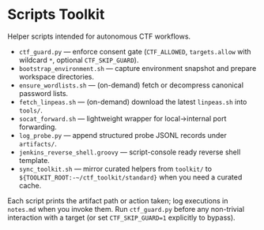 # Scripts Toolkit

Helper scripts intended for autonomous CTF workflows.

- `ctf_guard.py` — enforce consent gate (`CTF_ALLOWED`, `targets.allow` with wildcard `*`, optional `CTF_SKIP_GUARD`).
- `bootstrap_environment.sh` — capture environment snapshot and prepare workspace directories.
- `ensure_wordlists.sh` — (on-demand) fetch or decompress canonical password lists.
- `fetch_linpeas.sh` — (on-demand) download the latest `linpeas.sh` into `tools/`.
- `socat_forward.sh` — lightweight wrapper for local→internal port forwarding.
- `log_probe.py` — append structured probe JSONL records under `artifacts/`.
- `jenkins_reverse_shell.groovy` — script-console ready reverse shell template.
- `sync_toolkit.sh` — mirror curated helpers from `toolkit/` to
  `${TOOLKIT_ROOT:-~/ctf_toolkit/standard}` when you need a curated cache.

Each script prints the artifact path or action taken; log executions in `notes.md` when you invoke them. Run `ctf_guard.py` before any non-trivial interaction with a target (or set `CTF_SKIP_GUARD=1` explicitly to bypass).
